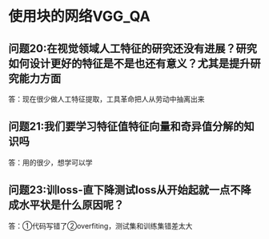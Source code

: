 # 使用块的网络VGG_QA

## 问题20:在视觉领域人工特征的研究还没有进展？研究如何设计更好的特征是不是也还有意义？尤其是提升研究能力方面  

答：现在很少做人工特征提取，工具革命把人从劳动中抽离出来

## 问题21:我们要学习特征值特征向量和奇异值分解的知识吗

答：用的很少，想学可以学

## 问题23:训loss-直下降测试loss从开始起就一点不降成水平状是什么原因呢？

答：①代码写错了②overfiting，测试集和训练集错差太大

